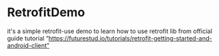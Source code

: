 # RetrofitDemo
it's a simple retrofit-use demo to learn how to use retrofit lib from official guide tutorial “https://futurestud.io/tutorials/retrofit-getting-started-and-android-client”
